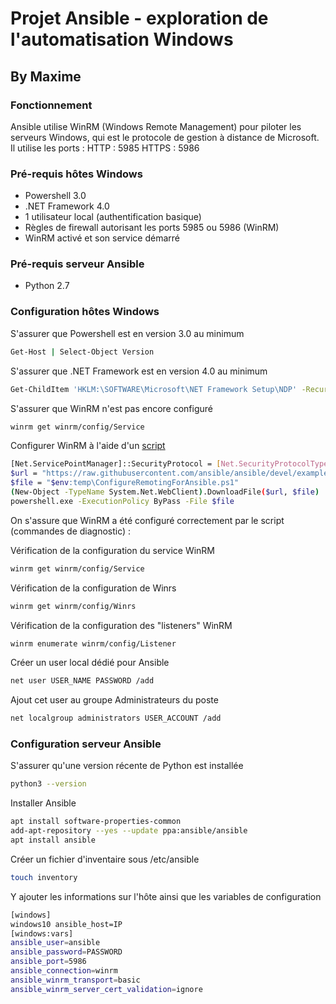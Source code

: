 # Projet Ansible - exploration de l'automatisation Windows
## By Maxime

### Fonctionnement

Ansible utilise WinRM (Windows Remote Management) pour piloter les serveurs Windows, qui est le protocole de gestion à distance de Microsoft.
Il utilise les ports :
HTTP : 5985
HTTPS : 5986

### Pré-requis hôtes Windows

- Powershell 3.0
- .NET Framework 4.0
- 1 utilisateur local (authentification basique)
- Règles de firewall autorisant les ports 5985 ou 5986 (WinRM)
- WinRM activé et son service démarré

### Pré-requis serveur Ansible

- Python 2.7

### Configuration hôtes Windows

S'assurer que Powershell est en version 3.0 au minimum
```bash
Get-Host | Select-Object Version
```

S'assurer que .NET Framework est en version 4.0 au minimum
```bash
Get-ChildItem 'HKLM:\SOFTWARE\Microsoft\NET Framework Setup\NDP' -Recurse | Get-ItemProperty -Name version -EA 0 | Where { $_.PSChildName -Match '^(?!S)\p{L}'} | Select PSChildName, version
```

S'assurer que WinRM n'est pas encore configuré
```bash
winrm get winrm/config/Service
```
Configurer WinRM à l'aide d'un [script](https://raw.githubusercontent.com/ansible/ansible/devel/examples/scripts/ConfigureRemotingForAnsible.ps1)

```bash
[Net.ServicePointManager]::SecurityProtocol = [Net.SecurityProtocolType]::Tls12
$url = "https://raw.githubusercontent.com/ansible/ansible/devel/examples/scripts/ConfigureRemotingForAnsible.ps1"
$file = "$env:temp\ConfigureRemotingForAnsible.ps1"
(New-Object -TypeName System.Net.WebClient).DownloadFile($url, $file)
powershell.exe -ExecutionPolicy ByPass -File $file
```

On s'assure que WinRM a été configuré correctement par le script (commandes de diagnostic) :

Vérification de la configuration du service WinRM
```bash
winrm get winrm/config/Service
```

Vérification de la configuration de Winrs
```bash
winrm get winrm/config/Winrs
```

Vérification de la configuration des "listeners" WinRM
```bash
winrm enumerate winrm/config/Listener
```

Créer un user local dédié pour Ansible
```bash
net user USER_NAME PASSWORD /add
```

Ajout cet user au groupe Administrateurs du poste
```bash
net localgroup administrators USER_ACCOUNT /add
```
### Configuration serveur Ansible

S'assurer qu'une version récente de Python est installée
```bash
python3 --version
```

Installer Ansible
```bash
apt install software-properties-common
add-apt-repository --yes --update ppa:ansible/ansible 
apt install ansible
```

Créer un fichier d'inventaire sous /etc/ansible
```bash
touch inventory
```

Y ajouter les informations sur l'hôte ainsi que les variables de configuration
```bash
[windows]
windows10 ansible_host=IP
[windows:vars]
ansible_user=ansible
ansible_password=PASSWORD
ansible_port=5986
ansible_connection=winrm
ansible_winrm_transport=basic
ansible_winrm_server_cert_validation=ignore
```


